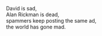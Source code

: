 David is sad,  
Alan Rickman is dead,  
spammers keep posting the same ad,  
the world has gone mad.